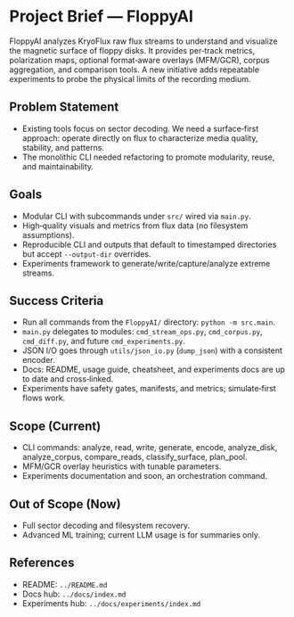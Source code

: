 # Project Brief — FloppyAI

FloppyAI analyzes KryoFlux raw flux streams to understand and visualize the magnetic surface of floppy disks. It provides per‑track metrics, polarization maps, optional format‑aware overlays (MFM/GCR), corpus aggregation, and comparison tools. A new initiative adds repeatable experiments to probe the physical limits of the recording medium.

## Problem Statement
- Existing tools focus on sector decoding. We need a surface‑first approach: operate directly on flux to characterize media quality, stability, and patterns.
- The monolithic CLI needed refactoring to promote modularity, reuse, and maintainability.

## Goals
- Modular CLI with subcommands under `src/` wired via `main.py`.
- High‑quality visuals and metrics from flux data (no filesystem assumptions).
- Reproducible CLI and outputs that default to timestamped directories but accept `--output-dir` overrides.
- Experiments framework to generate/write/capture/analyze extreme streams.

## Success Criteria
- Run all commands from the `FloppyAI/` directory: `python -m src.main`.
- `main.py` delegates to modules: `cmd_stream_ops.py`, `cmd_corpus.py`, `cmd_diff.py`, and future `cmd_experiments.py`.
- JSON I/O goes through `utils/json_io.py` (`dump_json`) with a consistent encoder.
- Docs: README, usage guide, cheatsheet, and experiments docs are up to date and cross‑linked.
- Experiments have safety gates, manifests, and metrics; simulate‑first flows work.

## Scope (Current)
- CLI commands: analyze, read, write, generate, encode, analyze_disk, analyze_corpus, compare_reads, classify_surface, plan_pool.
- MFM/GCR overlay heuristics with tunable parameters.
- Experiments documentation and soon, an orchestration command.

## Out of Scope (Now)
- Full sector decoding and filesystem recovery.
- Advanced ML training; current LLM usage is for summaries only.

## References
- README: `../README.md`
- Docs hub: `../docs/index.md`
- Experiments hub: `../docs/experiments/index.md`
